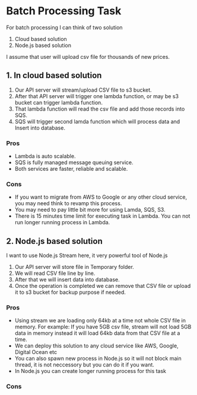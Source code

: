 # Batch Processing Task

For batch processing I can think of two solution

1. Cloud based solution
2. Node.js based solution

I assume that user will upload csv file for thousands of new prices.

## 1. In cloud based solution

1. Our API server will stream/upload CSV file to s3 bucket.
2. After that API server will trigger one lambda function, or may be s3 bucket can trigger lambda function.
3. That lambda function will read the csv file and add those records into SQS.
4. SQS will trigger second lamda function which will process data and Insert into database.

### Pros

- Lambda is auto scalable.
- SQS is fully managed message queuing service.
- Both services are faster, reliable and scalable.

### Cons

- If you want to migrate from AWS to Google or any other cloud service, you may need think to revamp this process.
- You may need to pay little bit more for using Lamda, SQS, S3.
- There is 15 minutes time limit for executing task in Lambda. You can not run longer running process in Lambda.

## 2. Node.js based solution

I want to use Node.js Stream here, it very powerful tool of Node.js

1. Our API server will store file in Temporary folder.
2. We will read CSV file line by line.
3. After that we will insert data into database.
4. Once the operation is completed we can remove that CSV file or upload it to s3 bucket for backup purpose if needed.

### Pros

- Using stream we are loading only 64kb at a time not whole CSV file in memory.
  For example: If you have 5GB csv file, stream will not load 5GB data in memory instead it will load 64kb data from that CSV file at a time.
- We can deploy this solution to any cloud service like AWS, Google, Digital Ocean etc
- You can also spawn new process in Node.js so it will not block main thread, it is not neccessory but you can do it if you want.
- In Node.js you can create longer running process for this task

### Cons
